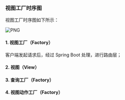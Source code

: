 ### 视图工厂时序图

视图工厂时序图如下所示：

![PNG](..\..\images\9.png)

#### 1. 视图工厂（Factory）

客户端发起请求后，经过 Spring Boot 处理，进行路由层；

#### 2. 视图（View）


#### 3. 查询工厂（Factory）



#### 4. 视图动作工厂（Factory）



